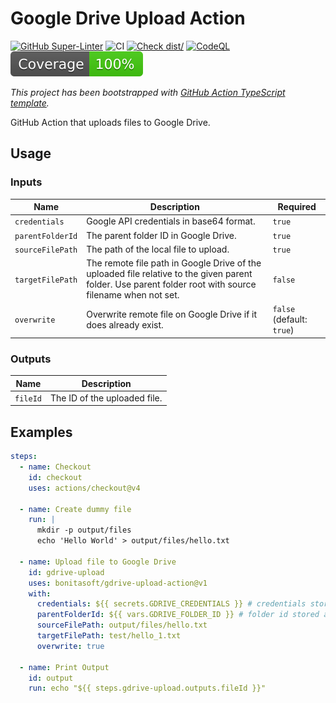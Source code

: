 # Google Drive Upload Action

[![GitHub Super-Linter](https://github.com/bonitasoft/gdrive-upload-action/actions/workflows/linter.yml/badge.svg)](https://github.com/super-linter/super-linter)
![CI](https://github.com/bonitasoft/gdrive-upload-action/actions/workflows/ci.yml/badge.svg)
[![Check dist/](https://github.com/bonitasoft/gdrive-upload-action/actions/workflows/check-dist.yml/badge.svg)](https://github.com/bonitasoft/gdrive-upload-action/actions/workflows/check-dist.yml)
[![CodeQL](https://github.com/bonitasoft/gdrive-upload-action/actions/workflows/codeql-analysis.yml/badge.svg)](https://github.com/bonitasoft/gdrive-upload-action/actions/workflows/codeql-analysis.yml)
[![Coverage](./badges/coverage.svg)](./badges/coverage.svg)

_This project has been bootstrapped with [GitHub Action TypeScript template](https://github.com/actions/typescript-action)._

GitHub Action that uploads files to Google Drive.

## Usage

### Inputs

| Name | Description | Required |
| - | - | - |
| `credentials` | Google API credentials in base64 format. | `true` |
| `parentFolderId` | The parent folder ID in Google Drive. | `true` |
| `sourceFilePath` | The path of the local file to upload. | `true` |
| `targetFilePath` | The remote file path in Google Drive of the uploaded file relative to the given parent folder. Use parent folder root with source filename when not set. | `false` |
| `overwrite` | Overwrite remote file on Google Drive if it does already exist. | `false` (default: `true`) |

### Outputs

| Name | Description |
| - | - |
| `fileId` | The ID of the uploaded file. |

## Examples

```yaml
steps:
  - name: Checkout
    id: checkout
    uses: actions/checkout@v4

  - name: Create dummy file
    run: |
      mkdir -p output/files
      echo 'Hello World' > output/files/hello.txt

  - name: Upload file to Google Drive
    id: gdrive-upload
    uses: bonitasoft/gdrive-upload-action@v1
    with:
      credentials: ${{ secrets.GDRIVE_CREDENTIALS }} # credentials stored as a GitHub secret
      parentFolderId: ${{ vars.GDRIVE_FOLDER_ID }} # folder id stored as a GitHub variable
      sourceFilePath: output/files/hello.txt
      targetFilePath: test/hello_1.txt
      overwrite: true

  - name: Print Output
    id: output
    run: echo "${{ steps.gdrive-upload.outputs.fileId }}"
```
